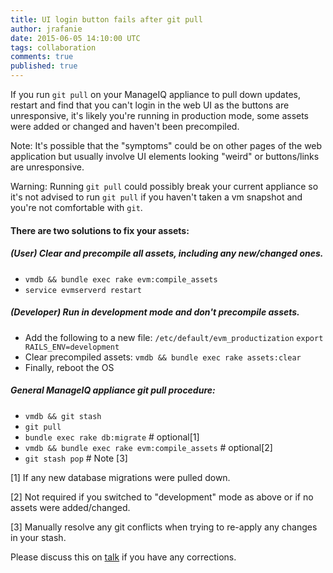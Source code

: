 ```yaml
---
title: UI login button fails after git pull
author: jrafanie
date: 2015-06-05 14:10:00 UTC
tags: collaboration
comments: true
published: true
---
```


If you run `git pull` on your ManageIQ appliance to pull down updates, restart and find that you can't login in the web UI as the buttons are unresponsive, it's likely you're running in production mode, some assets were added or changed and haven't been precompiled.

Note: It's possible that the "symptoms" could be on other pages of the web application but usually involve UI elements looking "weird" or buttons/links are unresponsive.

Warning: Running `git pull` could possibly break your current appliance so it's not advised to run `git pull` if you haven't taken a vm snapshot and you're not comfortable with `git`.

#### There are two solutions to fix your assets:

##### (User) Clear and precompile all assets, including any new/changed ones.
  * `vmdb && bundle exec rake evm:compile_assets`
  * `service evmserverd restart`

##### (Developer) Run in development mode and don't precompile assets.
  * Add the following to a new file: `/etc/default/evm_productization`
    `export RAILS_ENV=development`
  * Clear precompiled assets: `vmdb && bundle exec rake assets:clear`
  * Finally, reboot the OS

##### General ManageIQ appliance git pull procedure:

* `vmdb && git stash`
* `git pull`
* `bundle exec rake db:migrate` # optional[1]
* `vmdb && bundle exec rake evm:compile_assets` # optional[2]
* `git stash pop` # Note [3]

[1] If any new database migrations were pulled down.

[2] Not required if you switched to "development" mode as above or if no assets were added/changed.

[3] Manually resolve any git conflicts when trying to re-apply any changes in your stash.

Please discuss this on [talk](http://talk.manageiq.org/) if you have any corrections.
